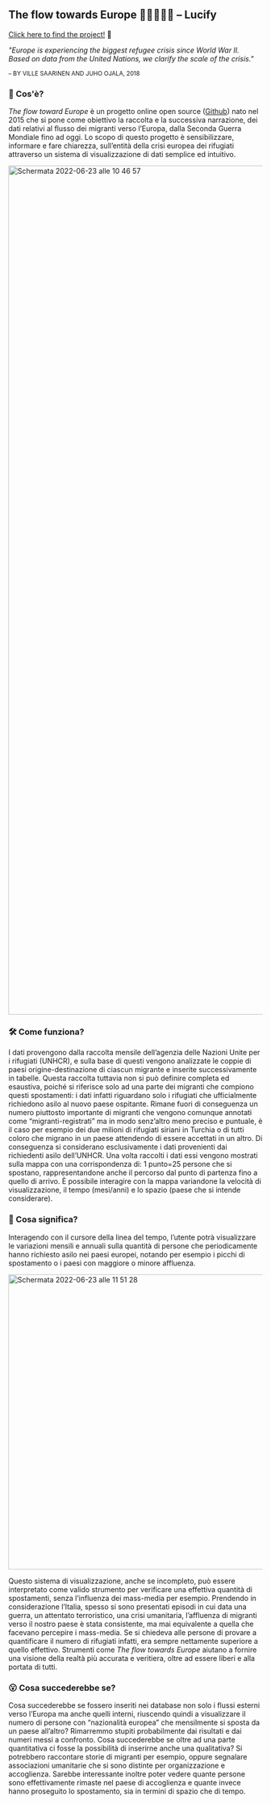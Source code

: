 ## The flow towards Europe 🧑🏽‍🤝‍🧑🏻 – Lucify
[Click here to find the project!](https://www.lucify.com/the-flow-towards-europe/) 👀

*"Europe is experiencing the biggest refugee crisis since World War II.<br>
Based on data from the United Nations, we clarify the scale of the crisis."*

<sup> – BY VILLE SAARINEN AND JUHO OJALA, 2018 </sup>

### 🔎 Cos'è?

*The flow toward Europe* è un progetto online open source ([Github](https://github.com/lucified/lucify-refugees)) nato nel 2015 che si pone come obiettivo la raccolta e la successiva narrazione, dei dati relativi al flusso dei migranti verso l’Europa, dalla Seconda Guerra Mondiale fino ad oggi. Lo scopo di questo progetto è sensibilizzare, informare e fare chiarezza, sull’entità della crisi europea dei rifugiati attraverso un sistema di visualizzazione di dati semplice ed intuitivo.

<img width="1680" alt="Schermata 2022-06-23 alle 10 46 57" src="https://user-images.githubusercontent.com/101177495/175276458-d2e1a8f7-74ed-4bd9-ae56-474f0c2afe17.png">

### 🛠️ Come funziona?

I dati provengono dalla raccolta mensile dell’agenzia delle Nazioni Unite per i rifugiati (UNHCR), e sulla base di questi vengono analizzate le coppie di paesi origine-destinazione di ciascun migrante e inserite successivamente in tabelle. Questa raccolta tuttavia non si può definire completa ed esaustiva, poiché si riferisce solo ad una parte dei migranti che compiono questi spostamenti: i dati infatti riguardano solo i rifugiati che ufficialmente richiedono asilo al nuovo paese ospitante. Rimane fuori di conseguenza un numero piuttosto importante di migranti che vengono comunque annotati come “migranti-registrati” ma in modo senz’altro meno preciso e puntuale, è il caso per esempio dei due milioni di rifugiati siriani in Turchia o di tutti coloro che migrano in un paese attendendo di essere accettati in un altro. Di conseguenza si considerano esclusivamente i dati provenienti dai richiedenti asilo dell’UNHCR. Una volta raccolti i dati essi vengono mostrati sulla mappa con una corrispondenza di: 1 punto=25 persone che si spostano, rappresentandone anche il percorso dal punto di partenza fino a quello di arrivo. È possibile interagire con la mappa variandone la velocità di visualizzazione, il tempo (mesi/anni) e lo spazio (paese che si intende considerare).

### 🧐 Cosa significa?

Interagendo con il cursore della linea del tempo, l’utente potrà visualizzare le variazioni mensili e annuali sulla quantità di persone che periodicamente hanno richiesto asilo nei paesi europei, notando per esempio i picchi di spostamento o i paesi con maggiore o minore affluenza.

<img width="584" alt="Schermata 2022-06-23 alle 11 51 28" src="https://user-images.githubusercontent.com/101177495/175276355-6a3a7290-b3b5-4280-9eff-acbe6b8bef12.png">

Questo sistema di visualizzazione, anche se incompleto, può essere interpretato come valido strumento per verificare una effettiva quantità di spostamenti, senza l’influenza dei mass-media per esempio. Prendendo in considerazione l’Italia, spesso si sono presentati episodi in cui data una guerra, un attentato terroristico, una crisi umanitaria, l’affluenza di migranti verso il nostro paese è stata consistente, ma mai equivalente a quella che facevano percepire i mass-media. Se si chiedeva alle persone di provare a quantificare il numero di rifugiati infatti, era sempre nettamente superiore a quello effettivo. Strumenti come *The flow towards Europe* aiutano a fornire una visione della realtà più accurata e veritiera, oltre ad essere liberi e alla portata di tutti.

### 😮 Cosa succederebbe se?

Cosa succederebbe se fossero inseriti nei database non solo i flussi esterni verso l’Europa ma anche quelli interni, riuscendo quindi a visualizzare il numero di persone con “nazionalità europea” che mensilmente si sposta da un paese all’altro? Rimarremmo stupiti probabilmente dai risultati e dai numeri messi a confronto. Cosa succederebbe se oltre ad una parte quantitativa ci fosse la possibilità di inserirne anche una qualitativa? Si potrebbero raccontare storie di migranti per esempio, oppure segnalare associazioni umanitarie che si sono distinte per organizzazione e accoglienza. Sarebbe interessante inoltre poter vedere quante persone sono effettivamente rimaste nel paese di accoglienza e quante invece hanno proseguito lo spostamento, sia in termini di spazio che di tempo.
